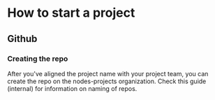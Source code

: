# How to start a project

## Github

### Creating the repo

After you've aligned the project name with your project team, you can create the repo on the nodes-projects organization.
Check this guide (internal) for information on naming of repos.
